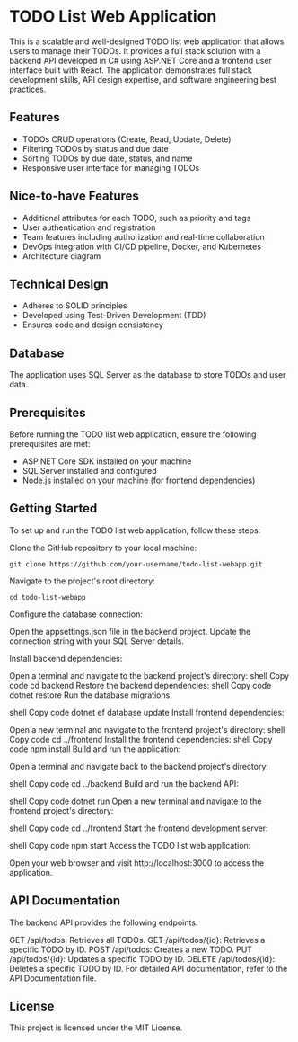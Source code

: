 # **TODO List Web Application**

This is a scalable and well-designed TODO list web application that allows users to manage their TODOs. It provides a full stack solution with a backend API developed in C# using ASP.NET Core and a frontend user interface built with React. The application demonstrates full stack development skills, API design expertise, and software engineering best practices.

## Features
+ TODOs CRUD operations (Create, Read, Update, Delete)
+ Filtering TODOs by status and due date
+ Sorting TODOs by due date, status, and name
+ Responsive user interface for managing TODOs


## Nice-to-have Features
+ Additional attributes for each TODO, such as priority and tags
+ User authentication and registration
+ Team features including authorization and real-time collaboration
+ DevOps integration with CI/CD pipeline, Docker, and Kubernetes
+ Architecture diagram

## Technical Design
+ Adheres to SOLID principles
+ Developed using Test-Driven Development (TDD)
+ Ensures code and design consistency

## Database
The application uses SQL Server as the database to store TODOs and user data.

## Prerequisites
Before running the TODO list web application, ensure the following prerequisites are met:

+ ASP.NET Core SDK installed on your machine
+ SQL Server installed and configured
+ Node.js installed on your machine (for frontend dependencies)


## Getting Started
To set up and run the TODO list web application, follow these steps:

Clone the GitHub repository to your local machine: 
    
    git clone https://github.com/your-username/todo-list-webapp.git
    

Navigate to the project's root directory:

    cd todo-list-webapp


Configure the database connection:

  Open the appsettings.json file in the backend project.
  Update the connection string with your SQL Server details.


Install backend dependencies:

Open a terminal and navigate to the backend project's directory:
shell
Copy code
cd backend
Restore the backend dependencies:
shell
Copy code
dotnet restore
Run the database migrations:

shell
Copy code
dotnet ef database update
Install frontend dependencies:

Open a new terminal and navigate to the frontend project's directory:
shell
Copy code
cd ../frontend
Install the frontend dependencies:
shell
Copy code
npm install
Build and run the application:

Open a terminal and navigate back to the backend project's directory:

shell
Copy code
cd ../backend
Build and run the backend API:

shell
Copy code
dotnet run
Open a new terminal and navigate to the frontend project's directory:

shell
Copy code
cd ../frontend
Start the frontend development server:

shell
Copy code
npm start
Access the TODO list web application:

Open your web browser and visit http://localhost:3000 to access the application.

## API Documentation
The backend API provides the following endpoints:

GET /api/todos: Retrieves all TODOs.
GET /api/todos/{id}: Retrieves a specific TODO by ID.
POST /api/todos: Creates a new TODO.
PUT /api/todos/{id}: Updates a specific TODO by ID.
DELETE /api/todos/{id}: Deletes a specific TODO by ID.
For detailed API documentation, refer to the API Documentation file.

## License
This project is licensed under the MIT License.
